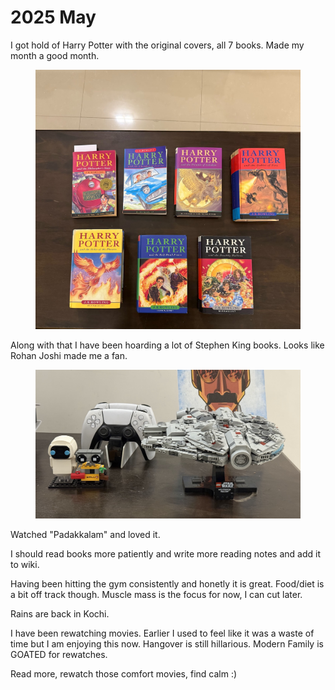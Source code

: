 # 2025 May

I got hold of Harry Potter with the original covers, all 7 books. Made my month a good month.&#x20;

<figure><img src="../../../.gitbook/assets/image (10).png" alt=""><figcaption></figcaption></figure>

Along with that I have been hoarding a lot of Stephen King books. Looks like Rohan Joshi made me a fan.&#x20;

<figure><img src="../../../.gitbook/assets/image (13).png" alt=""><figcaption></figcaption></figure>

Watched "Padakkalam" and loved it.&#x20;

I should read books more patiently and write more reading notes and add it to wiki.&#x20;

Having been hitting the gym consistently and honetly it is great. Food/diet is a bit off track though. Muscle mass is the focus for now, I can cut later.

Rains are back in Kochi.&#x20;

I have been rewatching movies. Earlier I used to feel like it was a waste of time but I am enjoying this now. Hangover is still hillarious. Modern Family is GOATED for rewatches.&#x20;

Read more, rewatch those comfort movies, find calm :)&#x20;
